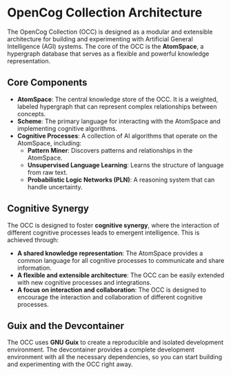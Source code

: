 # OpenCog Collection Architecture

The OpenCog Collection (OCC) is designed as a modular and extensible architecture for building and experimenting with Artificial General Intelligence (AGI) systems. The core of the OCC is the **AtomSpace**, a hypergraph database that serves as a flexible and powerful knowledge representation.

## Core Components

-   **AtomSpace**: The central knowledge store of the OCC. It is a weighted, labeled hypergraph that can represent complex relationships between concepts.
-   **Scheme**: The primary language for interacting with the AtomSpace and implementing cognitive algorithms.
-   **Cognitive Processes**: A collection of AI algorithms that operate on the AtomSpace, including:
    -   **Pattern Miner**: Discovers patterns and relationships in the AtomSpace.
    -   **Unsupervised Language Learning**: Learns the structure of language from raw text.
    -   **Probabilistic Logic Networks (PLN)**: A reasoning system that can handle uncertainty.

## Cognitive Synergy

The OCC is designed to foster **cognitive synergy**, where the interaction of different cognitive processes leads to emergent intelligence. This is achieved through:

-   **A shared knowledge representation**: The AtomSpace provides a common language for all cognitive processes to communicate and share information.
-   **A flexible and extensible architecture**: The OCC can be easily extended with new cognitive processes and integrations.
-   **A focus on interaction and collaboration**: The OCC is designed to encourage the interaction and collaboration of different cognitive processes.

## Guix and the Devcontainer

The OCC uses **GNU Guix** to create a reproducible and isolated development environment. The devcontainer provides a complete development environment with all the necessary dependencies, so you can start building and experimenting with the OCC right away.

